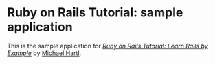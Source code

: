 # Ruby on Rails Tutorial: sample application

This is the sample application for [*Ruby on Rails Tutorial: Learn Rails by
Example*](http://railstutorial.org/) by [Michael Hartl](http://michaelhartl.com/).